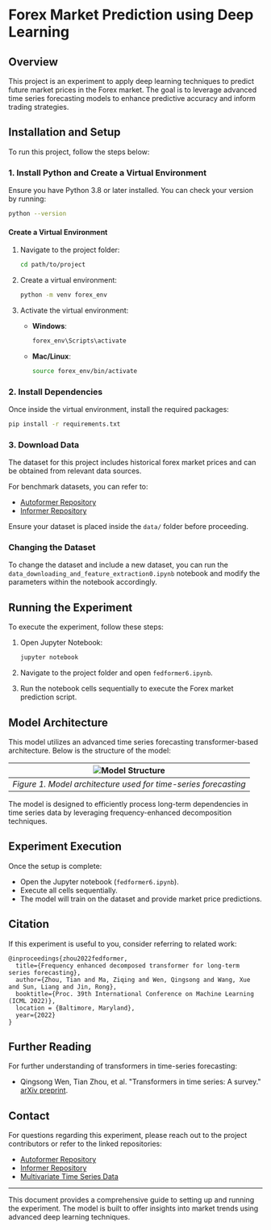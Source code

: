 # Forex Market Prediction using Deep Learning

## Overview
This project is an experiment to apply deep learning techniques to predict future market prices in the Forex market. The goal is to leverage advanced time series forecasting models to enhance predictive accuracy and inform trading strategies.

## Installation and Setup
To run this project, follow the steps below:

### 1. Install Python and Create a Virtual Environment
Ensure you have Python 3.8 or later installed. You can check your version by running:

```bash
python --version
```

#### Create a Virtual Environment
1. Navigate to the project folder:

   ```bash
   cd path/to/project
   ```

2. Create a virtual environment:

   ```bash
   python -m venv forex_env
   ```

3. Activate the virtual environment:

   - **Windows**:
     ```bash
     forex_env\Scripts\activate
     ```
   - **Mac/Linux**:
     ```bash
     source forex_env/bin/activate
     ```

### 2. Install Dependencies
Once inside the virtual environment, install the required packages:

```bash
pip install -r requirements.txt
```

### 3. Download Data
The dataset for this project includes historical forex market prices and can be obtained from relevant data sources.

For benchmark datasets, you can refer to:
- [Autoformer Repository](https://github.com/thuml/Autoformer)
- [Informer Repository](https://github.com/zhouhaoyi/Informer2020)

Ensure your dataset is placed inside the `data/` folder before proceeding.

### Changing the Dataset
To change the dataset and include a new dataset, you can run the `data_downloading_and_feature_extraction0.ipynb` notebook and modify the parameters within the notebook accordingly.

## Running the Experiment
To execute the experiment, follow these steps:

1. Open Jupyter Notebook:
   ```bash
   jupyter notebook
   ```

2. Navigate to the project folder and open `fedformer6.ipynb`.

3. Run the notebook cells sequentially to execute the Forex market prediction script.

## Model Architecture
This model utilizes an advanced time series forecasting transformer-based architecture. Below is the structure of the model:

|![Model Structure](https://user-images.githubusercontent.com/44238026/171341166-5df0e915-d876-481b-9fbe-afdb2dc47507.png)|
|:--:| 
| *Figure 1. Model architecture used for time-series forecasting* |

The model is designed to efficiently process long-term dependencies in time series data by leveraging frequency-enhanced decomposition techniques.

## Experiment Execution
Once the setup is complete:

- Open the Jupyter notebook (`fedformer6.ipynb`).
- Execute all cells sequentially.
- The model will train on the dataset and provide market price predictions.

## Citation
If this experiment is useful to you, consider referring to related work:

```
@inproceedings{zhou2022fedformer,
  title={Frequency enhanced decomposed transformer for long-term series forecasting},
  author={Zhou, Tian and Ma, Ziqing and Wen, Qingsong and Wang, Xue and Sun, Liang and Jin, Rong},
  booktitle={Proc. 39th International Conference on Machine Learning (ICML 2022)},
  location = {Baltimore, Maryland},
  year={2022}
}
```

## Further Reading
For further understanding of transformers in time-series forecasting:
- Qingsong Wen, Tian Zhou, et al. "Transformers in time series: A survey." [arXiv preprint](https://arxiv.org/abs/2202.07125).

## Contact
For questions regarding this experiment, please reach out to the project contributors or refer to the linked repositories:

- [Autoformer Repository](https://github.com/thuml/Autoformer)
- [Informer Repository](https://github.com/zhouhaoyi/Informer2020)
- [Multivariate Time Series Data](https://github.com/laiguokun/multivariate-time-series-data)

---
This document provides a comprehensive guide to setting up and running the experiment. The model is built to offer insights into market trends using advanced deep learning techniques.

